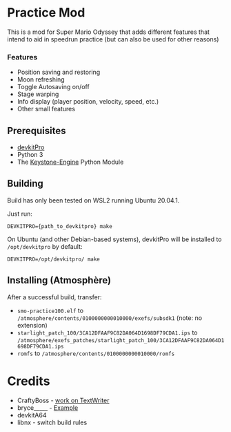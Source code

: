 # Practice Mod

This is a mod for Super Mario Odyssey that adds different features that intend to aid in speedrun practice (but can also be used for other reasons)
### Features
- Position saving and restoring
- Moon refreshing
- Toggle Autosaving on/off
- Stage warping
- Info display (player position, velocity, speed, etc.)
- Other small features

## Prerequisites

- [devkitPro](https://devkitpro.org/) 
- Python 3
- The [Keystone-Engine](https://www.keystone-engine.org/) Python Module

## Building

Build has only been tested on WSL2 running Ubuntu 20.04.1.

Just run:
```
DEVKITPRO={path_to_devkitpro} make
```

On Ubuntu (and other Debian-based systems), devkitPro will be installed to `/opt/devkitpro` by default:

```
DEVKITPRO=/opt/devkitpro/ make
```

## Installing (Atmosphère)

After a successful build, transfer:

- `smo-practice100.elf` to `/atmosphere/contents/0100000000010000/exefs/subsdk1` (note: no extension)
- `starlight_patch_100/3CA12DFAAF9C82DA064D1698DF79CDA1.ips` to `/atmosphere/exefs_patches/starlight_patch_100/3CA12DFAAF9C82DA064D1698DF79CDA1.ips`
- `romfs` to `/atmosphere/contents/0100000000010000/romfs`

# Credits
- CraftyBoss - [work on TextWriter](https://github.com/CraftyBoss/Starlight-SMO-LayoutEditing)
- bryce_____ - [Example](https://github.com/brycewithfiveunderscores/Starlight-SMO-Example)
- devkitA64
- libnx - switch build rules